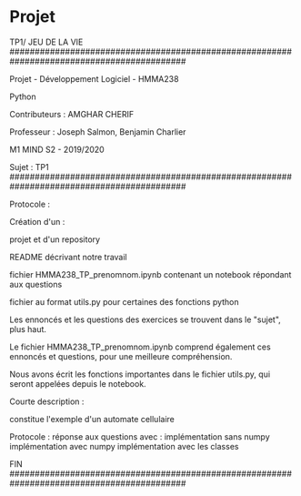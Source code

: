 # Projet
TP1/ JEU DE LA VIE
###########################################################################################

Projet - Développement Logiciel - HMMA238

Python

Contributeurs : AMGHAR CHERIF

Professeur : Joseph Salmon, Benjamin Charlier

M1 MIND S2 - 2019/2020

Sujet : TP1
###########################################################################################


Protocole :

Création d'un :

projet et d'un repository

README décrivant notre travail

fichier HMMA238_TP_prenomnom.ipynb contenant un notebook répondant aux questions

fichier au format utils.py pour certaines des fonctions python

Les ennoncés et les questions des exercices se trouvent dans le "sujet", plus haut.


Le fichier HMMA238_TP_prenomnom.ipynb comprend également ces ennoncés et questions, pour une meilleure compréhension.

Nous avons écrit les fonctions importantes dans le fichier utils.py, qui seront appelées depuis le notebook.

Courte description :

constitue l'exemple d'un automate cellulaire


Protocole :
réponse aux questions avec :
implémentation sans numpy
implémentation avec numpy
implémentation avec les classes

FIN
###########################################################################################

